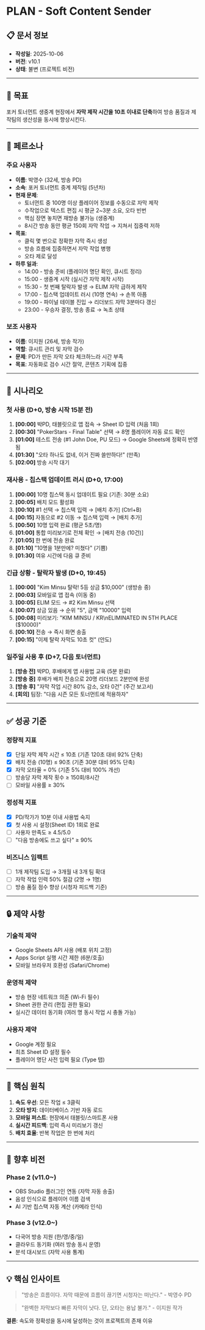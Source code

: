 # PLAN - Soft Content Sender

## 📋 문서 정보
- **작성일**: 2025-10-06
- **버전**: v10.1
- **상태**: 불변 (프로젝트 비전)

---

## 🎯 목표
포커 토너먼트 생중계 현장에서 **자막 제작 시간을 10초 이내로 단축**하여 방송 품질과 제작팀의 생산성을 동시에 향상시킨다.

---

## 👥 페르소나

### 주요 사용자
- **이름**: 박영수 (32세, 방송 PD)
- **소속**: 포커 토너먼트 중계 제작팀 (5년차)
- **현재 문제**:
  - 토너먼트 중 100명 이상 플레이어 정보를 수동으로 자막 제작
  - 수작업으로 텍스트 편집 시 평균 2~3분 소요, 오타 빈번
  - 핵심 장면 놓치면 재방송 불가능 (생중계)
  - 8시간 방송 동안 평균 150회 자막 작업 → 지쳐서 집중력 저하
- **목표**:
  - 클릭 몇 번으로 정확한 자막 즉시 생성
  - 방송 흐름에 집중하면서 자막 작업 병행
  - 오타 제로 달성
- **하루 일과**:
  - 14:00 - 방송 준비 (플레이어 명단 확인, 큐시트 정리)
  - 15:00 - 생중계 시작 (실시간 자막 제작 시작)
  - 15:30 - 첫 번째 탈락자 발생 → ELIM 자막 급하게 제작
  - 17:00 - 칩스택 업데이트 러시 (10명 연속) → 손목 아픔
  - 19:00 - 파이널 테이블 진입 → 리더보드 자막 3분마다 갱신
  - 23:00 - 우승자 결정, 방송 종료 → 녹초 상태

### 보조 사용자
- **이름**: 이지원 (26세, 방송 작가)
- **역할**: 큐시트 관리 및 자막 검수
- **문제**: PD가 만든 자막 오타 체크하느라 시간 부족
- **목표**: 자동화로 검수 시간 절약, 콘텐츠 기획에 집중

---

## 📖 시나리오

### 첫 사용 (D+0, 방송 시작 15분 전)
1. **[00:00]** 박PD, 태블릿으로 앱 접속 → Sheet ID 입력 (처음 1회)
2. **[00:30]** "PokerStars - Final Table" 선택 → 8명 플레이어 자동 로드 확인
3. **[01:00]** 테스트 전송 (#1 John Doe, PU 모드) → Google Sheets에 정확히 반영됨
4. **[01:30]** "오타 하나도 없네, 이거 진짜 쓸만하다!" (만족)
5. **[02:00]** 방송 시작 대기

### 재사용 - 칩스택 업데이트 러시 (D+0, 17:00)
1. **[00:00]** 10명 칩스택 동시 업데이트 필요 (기존: 30분 소요)
2. **[00:05]** 배치 모드 활성화
3. **[00:10]** #1 선택 → 칩스택 입력 → [배치 추가] (Ctrl+B)
4. **[00:15]** 자동으로 #2 이동 → 칩스택 입력 → [배치 추가]
5. **[00:50]** 10명 입력 완료 (평균 5초/명)
6. **[01:00]** 통합 미리보기로 전체 확인 → [배치 전송 (10건)]
7. **[01:05]** 한 번에 전송 완료
8. **[01:10]** "10명을 1분만에? 미쳤다" (기쁨)
9. **[01:30]** 여유 시간에 다음 큐 준비

### 긴급 상황 - 탈락자 발생 (D+0, 19:45)
1. **[00:00]** "Kim Minsu 탈락! 5등 상금 $10,000" (생방송 중)
2. **[00:03]** 모바일로 앱 접속 (이동 중)
3. **[00:05]** ELIM 모드 → #2 Kim Minsu 선택
4. **[00:07]** 상금 있음 → 순위 "5", 금액 "10000" 입력
5. **[00:08]** 미리보기: "KIM MINSU / KR\nELIMINATED IN 5TH PLACE ($10000)"
6. **[00:10]** 전송 → 즉시 화면 송출
7. **[00:15]** "이제 탈락 자막도 10초 컷" (안도)

### 일주일 사용 후 (D+7, 다음 토너먼트)
1. **[방송 전]** 박PD, 후배에게 앱 사용법 교육 (5분 완료)
2. **[방송 중]** 후배가 배치 전송으로 20명 리더보드 2분만에 완성
3. **[방송 후]** "자막 작업 시간 80% 감소, 오타 0건" (주간 보고서)
4. **[회의]** 팀장: "다음 시즌 모든 토너먼트에 적용하자"

---

## ✅ 성공 기준

### 정량적 지표
- [x] 단일 자막 제작 시간 ≤ 10초 (기존 120초 대비 92% 단축)
- [x] 배치 전송 (10명) ≤ 90초 (기존 30분 대비 95% 단축)
- [x] 자막 오타율 = 0% (기존 5% 대비 100% 개선)
- [ ] 방송당 자막 제작 횟수 ≥ 150회/8시간
- [ ] 모바일 사용률 ≥ 30%

### 정성적 지표
- [x] PD/작가가 10분 이내 사용법 숙지
- [x] 첫 사용 시 설정(Sheet ID) 1회로 완료
- [ ] 사용자 만족도 ≥ 4.5/5.0
- [ ] "다음 방송에도 쓰고 싶다" ≥ 90%

### 비즈니스 임팩트
- [ ] 1개 제작팀 도입 → 3개월 내 3개 팀 확대
- [ ] 자막 작업 인력 50% 절감 (2명 → 1명)
- [ ] 방송 품질 점수 향상 (시청자 피드백 기준)

---

## 🔒 제약 사항

### 기술적 제약
- Google Sheets API 사용 (배포 위치 고정)
- Apps Script 실행 시간 제한 (6분/호출)
- 모바일 브라우저 호환성 (Safari/Chrome)

### 운영적 제약
- 방송 현장 네트워크 의존 (Wi-Fi 필수)
- Sheet 권한 관리 (편집 권한 필요)
- 실시간 데이터 동기화 (여러 명 동시 작업 시 충돌 가능)

### 사용자 제약
- Google 계정 필요
- 최초 Sheet ID 설정 필수
- 플레이어 명단 사전 입력 필요 (Type 탭)

---

## 📐 핵심 원칙

1. **속도 우선**: 모든 작업 ≤ 3클릭
2. **오타 방지**: 데이터베이스 기반 자동 로드
3. **모바일 퍼스트**: 현장에서 태블릿/스마트폰 사용
4. **실시간 피드백**: 입력 즉시 미리보기 갱신
5. **배치 효율**: 반복 작업은 한 번에 처리

---

## 🚀 향후 비전

### Phase 2 (v11.0~)
- OBS Studio 플러그인 연동 (자막 자동 송출)
- 음성 인식으로 플레이어 이름 검색
- AI 기반 칩스택 자동 계산 (카메라 인식)

### Phase 3 (v12.0~)
- 다국어 방송 지원 (한/영/중/일)
- 클라우드 동기화 (여러 방송 동시 운영)
- 분석 대시보드 (자막 사용 통계)

---

## 💡 핵심 인사이트

> "방송은 흐름이다. 자막 때문에 흐름이 끊기면 시청자는 떠난다."
> \- 박영수 PD

> "완벽한 자막보다 빠른 자막이 낫다. 단, 오타는 용납 불가."
> \- 이지원 작가

**결론**: 속도와 정확성을 동시에 달성하는 것이 프로젝트의 존재 이유
